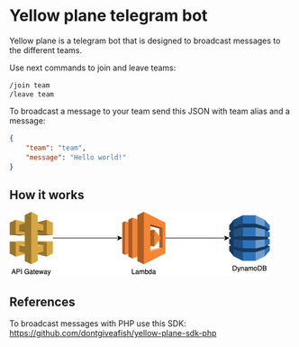 # Yellow plane telegram bot

Yellow plane is a telegram bot that is designed to broadcast messages to the different teams.

Use next commands to join and leave teams:

```text
/join team
/leave team
```

To broadcast a message to your team send this JSON with team alias and a message:

```json
{
    "team": "team",
    "message": "Hello world!"
}
```

## How it works

![Resources scheme](./resources.png)

## References

To broadcast messages with PHP use this SDK: 
https://github.com/dontgiveafish/yellow-plane-sdk-php
